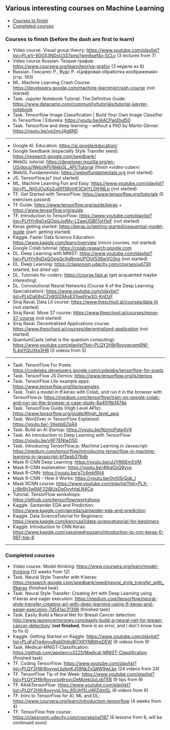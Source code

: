 ## Various interesting courses on Machine Learning
   - [Courses to finish](#courses-to-finish)
   - [Completed courses](#completed-courses)

### <a name="courses-to-finish" />Courses to finish (before the dash are first to learn)
   * Video course. Visual group theory: https://www.youtube.com/playlist?list=PLwV-9DG53NDxU337smpTwm6sef4x-SCLv (3 lectures from 7)
   * Video course Russian. Теория графов: https://www.coursera.org/learn/teoriya-grafov (3 недели из 8)
   * Russian. Гонсалес Р., Вудс Р. «Цифровая обработка изображений» (стр. 193)
   * ML. Machine Learning Crash Course: https://developers.google.com/machine-learning/crash-course (not started)
   * Task. Jupyter Notebook Tutorial: The Definitive Guide: https://www.datacamp.com/community/tutorials/tutorial-jupyter-notebook
   * Task. Tensorflow Image Classification | Build Your Own Image Classifier In Tensorflow | Edureka: https://youtu.be/AACPaoDsd50
   * Task. Tensorflow and deep learning - without a PhD by Martin Görner: https://youtu.be/vq2nnJ4g6N0
---
   * Google AI. Education: https://ai.google/education/
   * Google Seedbank (especially Style Transfer seed): https://research.google.com/seedbank/
   * WebGL tutorial. https://developer.mozilla.org/en-US/docs/Web/API/WebGL_API/Tutorial (finish «video-cube»)
   * WebGL Fundamentals: https://webglfundamentals.org (not started)
   * JS. TensorFlow.js? (not started)
   * ML. Machine Learning Fun and Easy: https://www.youtube.com/playlist?list=PL_Nji0JOuXg2udXfS6nhK3CkIYLDtHNLp (not started)
   * TF. Get Started with TensorFlow: https://www.tensorflow.org/tutorials (5 exercises passed)
   * TF Guide: https://www.tensorflow.org/guide/keras + https://www.tensorflow.org/guide
   * TF. Introduction to TensorFlow: https://www.youtube.com/playlist?list=PLHYn9gDxQOpisJoIMv-L2awUGBf7oH1qF (not started)
   * Keras getting started: https://keras.io/getting-started/sequential-model-guide (part: getting started)
   * Kaggle. Faster Data Science Education: https://www.kaggle.com/learn/overview (micro courses, not started)
   * Google Colab tutorial: https://colab.research.google.com
   * DL. Deep Learning with MNIST: https://www.youtube.com/playlist?list=PLHYn9gDxQOpgQc9gRmeUPChX536wVO3ns (not started)
   * DL. Deep Learning: https://classroom.udacity.com/courses/ud730 (started, but dried up)
   * DL. Tutorials for coders: https://course.fast.ai (get acquainted maybe interesting)
   * DL. Convolutional Neural Networks (Course 4 of the Deep Learning Specialization): https://www.youtube.com/playlist?list=PLkDaE6sCZn6Gl29AoE31iwdVwSG-KnDzF
   * Siraj Raval. Data Lit course: https://www.theschool.ai/courses/data-lit (not started)
   * Siraj Raval. Move 37 course: https://www.theschool.ai/courses/move-37-course (not started)
   * Siraj Raval. Decentralized Applications course: https://www.theschool.ai/courses/decentralized-application (not started)
   * QuantumCasts (what is the quantum computing): https://www.youtube.com/playlist?list=PLQY2H8rRoyvwcpm6Nf-fL4sIYQUXtq3HR (0 videos from 5)
---
   * Task. TensorFlow For Poets: https://codelabs.developers.google.com/codelabs/tensorflow-for-poets
   * Task. TensorFlow JS Demos: https://www.tensorflow.org/js/demos
   * Task. TensorFlow Lite example apps: https://www.tensorflow.org/lite/examples
   * Task. Train a model in tf.keras with Colab, and run it in the browser with TensorFlow.js: https://medium.com/tensorflow/train-on-google-colab-and-run-on-the-browser-a-case-study-8a45f9b1474e
   * Task. TensorFlow Guide (High Level APIs): https://www.tensorflow.org/guide/#high_level_apis
   * Task. Word2vec in TensorFlow Explained: https://youtu.be/-3XedqEZpR4
   * Task. Build an AI Startup: https://youtu.be/NzmoPqte4V4
   * Task. An Introduction to Deep Learning with TensorFlow: https://youtu.be/vRF7ENlwD50
   * Task. Introducing TensorFlow.js: Machine Learning in Javascript: https://medium.com/tensorflow/introducing-tensorflow-js-machine-learning-in-javascript-bf3eab376db
   * Mask R-CNN Deep Learning: https://youtu.be/uUYR6IEm5VM
   * Mask R-CNN explanation: https://youtu.be/4tkgOzQ9yyo
   * Mask R-CNN: https://youtu.be/g7z4mkfRjI4
   * Mask R-CNN – How it Works: https://youtu.be/0vt05rQqk_I
   * Mask RCNN course: https://www.youtube.com/playlist?list=PLX-LrBk6h3wRAF22jBUxDgOvyhIgLN4Cg
   * Tutorial. TensorFlow workshops: https://github.com/tensorflow/workshops
   * Kaggle. Santander EDA and Prediction: https://www.kaggle.com/gpreda/santander-eda-and-prediction
   * Kaggle. Data ScienceTutorial for Beginners: https://www.kaggle.com/kanncaa1/data-sciencetutorial-for-beginners
   * Kaggle. Introduction to CNN Keras: https://www.kaggle.com/yassineghouzam/introduction-to-cnn-keras-0-997-top-6

---
### <a name="completed-courses" />Completed courses
   * Video course. Model thinking: https://www.coursera.org/learn/model-thinking (12 weeks from 12)
   * Task. Neural Style Transfer with tf.keras: https://research.google.com/seedbank/seed/neural_style_transfer_with_tfkeras (finished task)
   * Task. Neural Style Transfer: Creating Art with Deep Learning using tf.keras and eager execution: https://medium.com/tensorflow/neural-style-transfer-creating-art-with-deep-learning-using-tf-keras-and-eager-execution-7d541ac31398 (finished task)
   * Task. Easily Build a Neural Net for Breast Cancer detection: http://www.laurencemoroney.com/easily-build-a-neural-net-for-breast-cancer-detection/ (<b>not finished</b>, there is an error, and I don't know how to fix it)
   * Kaggle. Getting Started on Kaggle: https://www.youtube.com/playlist?list=PLqFaTIg4myu8gbDh6oBl7XRYNBlthpDEW (9 videos from 9)
   * Task. Medical-MNIST-Classification: https://github.com/apolanco3225/Medical-MNIST-Classification (finished task)
   * TF. Coding TensorFlow: https://www.youtube.com/playlist?list=PLQY2H8rRoyvwLbzbnKJ59NkZvQAW9wLbx (24 videos from 24)
   * TF. TensorFlow Tip of the Week: https://www.youtube.com/playlist?list=PLQY2H8rRoyvxso6rsvcDeMzekGuLxbTEB (9 tips from 9)
   * TF. #AskTensorFlow: https://www.youtube.com/playlist?list=PLQY2H8rRoyvypL1nu_65Uhf5LuWlZdmSL (6 videos from 6)
   * TF. Intro to TensorFlow for AI, ML and DL: https://www.coursera.org/learn/introduction-tensorflow (4 weeks from 4)
   * TF. TensorFlow free course: https://classroom.udacity.com/courses/ud187 (6 lessons from 6, will be continued soon)
